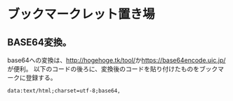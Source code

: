 # ブックマークレット置き場


## BASE64変換。
base64への変換は、<http://hogehoge.tk/tool/>か<https://base64encode.uic.jp/>が便利。
以下のコードの後ろに、変換後のコードを貼り付けたものをブックマークに登録する。

```data:text/html;charset=utf-8;base64,```
